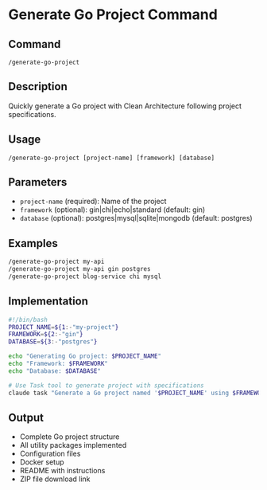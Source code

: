 # Generate Go Project Command

## Command
`/generate-go-project`

## Description
Quickly generate a Go project with Clean Architecture following project specifications.

## Usage
```
/generate-go-project [project-name] [framework] [database]
```

## Parameters
- `project-name` (required): Name of the project
- `framework` (optional): gin|chi|echo|standard (default: gin)
- `database` (optional): postgres|mysql|sqlite|mongodb (default: postgres)

## Examples
```bash
/generate-go-project my-api
/generate-go-project my-api gin postgres
/generate-go-project blog-service chi mysql
```

## Implementation
```bash
#!/bin/bash
PROJECT_NAME=${1:-"my-project"}
FRAMEWORK=${2:-"gin"}
DATABASE=${3:-"postgres"}

echo "Generating Go project: $PROJECT_NAME"
echo "Framework: $FRAMEWORK"
echo "Database: $DATABASE"

# Use Task tool to generate project with specifications
claude task "Generate a Go project named '$PROJECT_NAME' using $FRAMEWORK framework and $DATABASE database. Follow the exact Clean Architecture structure from project-description.md. Include all 17 utility packages and create a downloadable ZIP file."
```

## Output
- Complete Go project structure
- All utility packages implemented
- Configuration files
- Docker setup
- README with instructions
- ZIP file download link